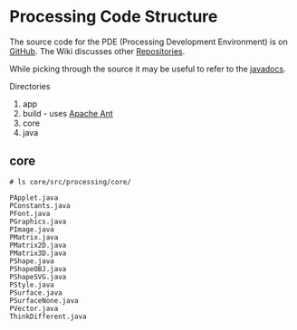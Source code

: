 Processing Code Structure
=========================

The source code for the PDE (Processing Development Environment) is on [GitHub](https://github.com/processing/processing). The Wiki discusses other [Repositories](https://github.com/processing/processing/wiki/Repositories).

While picking through the source it may be useful to refer to the [javadocs](http://processing.github.io/processing-javadocs/core/).


Directories

1. app
2. build - uses [Apache Ant](https://ant.apache.org/)
3. core
4. java



## core

    # ls core/src/processing/core/

    PApplet.java
    PConstants.java
    PFont.java
    PGraphics.java
    PImage.java
    PMatrix.java
    PMatrix2D.java
    PMatrix3D.java
    PShape.java
    PShapeOBJ.java
    PShapeSVG.java
    PStyle.java
    PSurface.java
    PSurfaceNone.java
    PVector.java
    ThinkDifferent.java










